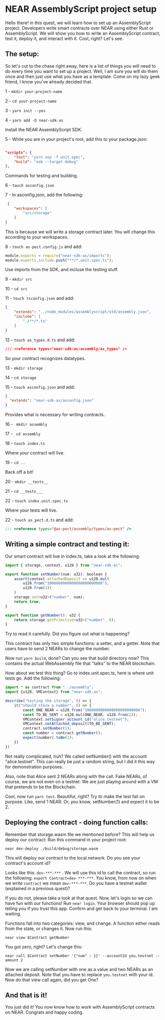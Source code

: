 # NEAR AssemblyScript project setup
Hello there! in this quest, we will learn how to set up an AssemblyScript project. Developers write smart contracts over NEAR using either Rust or AssemblyScript. We will show you how to write an AssemblyScript contract, test it, deploy it, and interact with it. Cool, right? Let's see.

## The setup:
So let's cut to the chase right away, here is a list of things you will need to do every time you want to set up a project. Well, I am sure you will do them once and then just use what you have as a template. Come on my lazy geek friend, I know you've already decided that.

1 - ``` mkdir your-project-name ```

2 - ``` cd your-project-name ```

3 - ``` yarn init --yes ```

4 - ``` yarn add -D near-sdk-as ```

Install the NEAR AssemblyScript SDK. 

5 - While you are in your project's root, add this to your package.json:

```json

"scripts": {
    "test": "yarn asp -f unit.spec",
    "build": "asb --target debug"
},                
```

Commands for testing and building.

6 - ``` touch asconfig.json ```

7 - In asconfig.json, add the following:
    
```json
 {
    "workspaces": [
        "src/storage"
    ]
}
```
This is because we will write a storage contract later. You will change this according to your workspaces.

8 - ``` touch as-pect.config.js ``` and add:

```js
module.exports = require("near-sdk-as/imports");
module.exports.include.push("**/*.unit.spec.ts");
```
Use imports from the SDK, and incluse the testing stuff.

9 - ``` mkdir src ```

10 - ``` cd src ```

11 - ``` touch tsconfig.json ``` and add:

```json 
{
    "extends": "../node_modules/assemblyscript/std/assembly.json",
    "include": [
        "./**/*.ts"
    ]
}
```

12 - ``` touch as_types.d.ts ``` and add:

```json
/// <reference types="near-sdk-as/assembly/as_types" />
```
So your contract recognizes datatypes.

13 - ``` mkdir storage ```

14 - ``` cd storage ```

15 - ``` touch asconfig.json ``` and add:

```json
{
  "extends": "near-sdk-as/asconfig.json"
}
```
Provides what is necessary for writing contracts. 

16 - ``` mkdir assembly``` 

17 - ``` cd assembly```

18 - ``` touch index.ts ```

Where your contract will live.

19 - ``` cd .. ```

Back off a bit!

20 - ``` mkdir __tests__ ```

21 - ``` cd __tests___ ```

22 - ``` touch index.unit.spec.ts ```

Where your tests will  live.

22 - ``` touch as_pect.d.ts ``` and add:

```js
/// <reference types="@as-pect/assembly/types/as-pect" />
```

## Writing a simple contract and testing it:
Our smart contract will live in index.ts, take a look at the following:

```js
import { storage, context, u128 } from "near-sdk-as";

export function setNumber(num: u32): boolean {
    assert(context.attachedDeposit == u128.mul(
        u128.from("1000000000000000000000000"),
        u128.from(2))
    )
    storage.set<u32>("number", num);
    return true;
}

export function getNumber(): u32 {
    return storage.getPrimitive<u32>("number", 0);
}
```

Try to read it carefully. Did you figure out what is happening?

This contract has only two simple functions: a setter, and a getter. Note that users have to send 2 NEARs to change the number.

Now run ``` yarn build ```, done? Can you see that build directory now? This contains the actual WebAssembly file that "talks" to the NEAR blockchain. 

How about we test this thing?
Go to index.unit.spec.ts, here is where unit tests go. Add the following:

```js
import * as contract from "../assembly";
import {u128, VMContext} from "near-sdk-as";

describe("testing the storage", () => {
    it("should store a number", () => {
        const ONE_NEAR = u128.from("1000000000000000000000000");
        const TO_BE_SENT = u128.mul(ONE_NEAR, u128.from(2));
        VMContext.setSigner_account_id("alice.testnet");
        VMContext.setAttached_deposit(TO_BE_SENT);
        contract.setNumber(1);
        const number = contract.getNumber();
        expect(number).toBe(1);
    })
})
```

Not really complicated, huh? We called setNumber() with the account "alice.testnet". This can really be just a random string, but I did it this way for demonstration purposes.

Also, note that Alice sent 2 NEARs along with the call. Fake NEARs, of course, we are not even on a testnet. We are just playing around with a VM that pretends to be the Blockchain. 

Cool, now run ```yarn test```. Beautiful, right?
Try to make the test fail on purpose. Like, send 1 NEAR. Or, you know, setNumber(1) and expect it to be 2. 

## Deploying the contract - doing function calls:
Remember that storage.wasm file we mentioned before? This will help us deploy our contract:
Run this command in your project root:

``` near dev-deploy ./build/debug/storage.wasm ```

This will deploy our contract to the local network. Do you see your contract's account id?

Looks like this: ```dev-***-***``` . We will use this id to call the contract, so run the following:
``` export Contract=dev-***-*** ```. You know, from now on when we write ```contract``` we mean ``` dev-***-*** ```. Do you have a testnet wallet (explained in a previous quest)?

If you do not, please take a look at that quest. Now, let's login so we can have fun with our functions! Run ``` near login ```. Your browser should pop up telling you if you trust this app. Confirm and get back to your terminal. I am waiting.

Functions fall into two categories: view, and change. A function either reads from the state, or changes it.
Now run this:

``` near view $Contract getNumber ```

You got zero, right? Let's change this:

``` near call $Contract setNumber '{"num" : 1}' --accountId you.testnet --amount 2 ```

Now we are calling setNumber with one as a value and two NEARs as an attached deposit. Note that you have to replace ``` you.testnet ``` with your id. Now do that view call again, did you get One?

## And that is it!
You just did it! You now know how to work with AssemblyScript contracts on NEAR. Congrats and happy coding.

